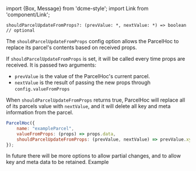 import {Box, Message} from 'dcme-style';
import Link from 'component/Link';

```flow
shouldParcelUpdateFromProps?: (prevValue: *, nextValue: *) => boolean // optional
```

The `shouldParcelUpdateFromProps` config option allows the ParcelHoc to replace its parcel's contents based on received props.

If `shouldParcelUpdateFromProps` is set, it will be called every time props are received. It is passed two arguments:
* `prevValue` is the value of the ParcelHoc's current parcel.
* `nextValue` is the result of passing the new props through `config.valueFromProps`

When `shouldParcelUpdateFromProps` returns true, ParcelHoc will replace all of its parcels value with `nextValue`, and it will delete all key and meta information from the parcel.

```js
ParcelHoc({
    name: "exampleParcel",
    valueFromProps: (props) => props.data,
    shouldParcelUpdateFromProps: (prevValue, nextValue) => prevValue.xyz !== nextValue.xyz
});
```

<Box modifier="margin">
    <Message>In future there will be more options to allow partial changes, and to allow key and meta data to be retained.</Message>
</Box>

<Link to="/examples/parcelhoc-updatefromprops">Example</Link>
